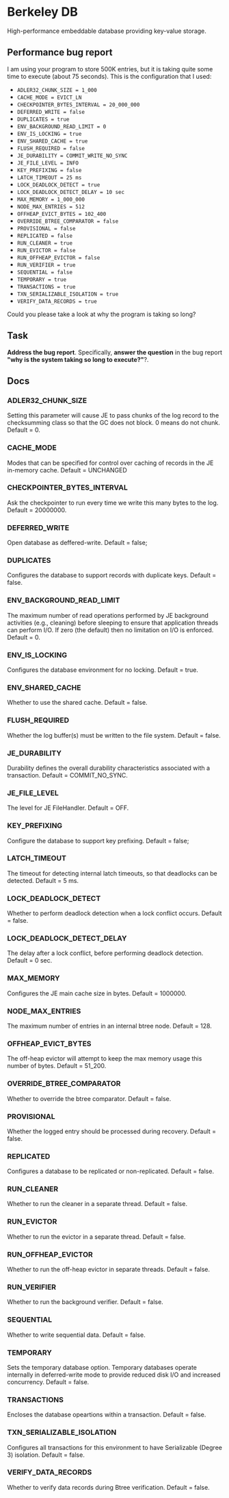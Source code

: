 # Berkeley DB

High-performance embeddable database providing key-value storage.

## Performance bug report

I am using your program to store 500K entries, but it is taking quite some time to execute (about 75 seconds). This is
the configuration that I used:

* `ADLER32_CHUNK_SIZE = 1_000`
* `CACHE_MODE = EVICT_LN`
* `CHECKPOINTER_BYTES_INTERVAL = 20_000_000`
* `DEFERRED_WRITE = false`
* `DUPLICATES = true`
* `ENV_BACKGROUND_READ_LIMIT = 0`
* `ENV_IS_LOCKING = true`
* `ENV_SHARED_CACHE = true`
* `FLUSH_REQUIRED = false`
* `JE_DURABILITY = COMMIT_WRITE_NO_SYNC`
* `JE_FILE_LEVEL = INFO`
* `KEY_PREFIXING = false`
* `LATCH_TIMEOUT = 25 ms`
* `LOCK_DEADLOCK_DETECT = true`
* `LOCK_DEADLOCK_DETECT_DELAY = 10 sec`
* `MAX_MEMORY = 1_000_000`
* `NODE_MAX_ENTRIES = 512`
* `OFFHEAP_EVICT_BYTES = 102_400`
* `OVERRIDE_BTREE_COMPARATOR = false`
* `PROVISIONAL = false`
* `REPLICATED = false`
* `RUN_CLEANER = true`
* `RUN_EVICTOR = false`
* `RUN_OFFHEAP_EVICTOR = false`
* `RUN_VERIFIER = true`
* `SEQUENTIAL = false`
* `TEMPORARY = true`
* `TRANSACTIONS = true`
* `TXN_SERIALIZABLE_ISOLATION = true`
* `VERIFY_DATA_RECORDS = true`

Could you please take a look at why the program is taking so long?

## Task

**Address the bug report**. Specifically, **answer the question** in the bug report **"why is the system taking so long
to execute?"**?.

## Docs

### ADLER32_CHUNK_SIZE

Setting this parameter will cause JE to pass chunks of the log record to the checksumming class so that the GC does not
block.
0 means do not chunk.
Default = 0.

### CACHE_MODE
Modes that can be specified for control over caching of records in the JE in-memory cache.
Default = UNCHANGED

### CHECKPOINTER_BYTES_INTERVAL
Ask the checkpointer to run every time we write this many bytes to the log.
Default = 20000000.

### DEFERRED_WRITE
Open database as deffered-write.
Default = false;

### DUPLICATES
Configures the database to support records with duplicate keys.
Default = false.

### ENV_BACKGROUND_READ_LIMIT
The maximum number of read operations performed by JE background activities (e.g., cleaning) before sleeping to ensure that application threads can perform I/O.
If zero (the default) then no limitation on I/O is enforced.
Default = 0.

### ENV_IS_LOCKING
Configures the database environment for no locking.
Default = true.

### ENV_SHARED_CACHE
Whether to use the shared cache.
Default = false.

### FLUSH_REQUIRED
Whether the log buffer(s) must be written to the file system.
Default = false.

### JE_DURABILITY
Durability defines the overall durability characteristics associated with a transaction.
Default = COMMIT_NO_SYNC.

### JE_FILE_LEVEL
The level for JE FileHandler.
Default = OFF.

### KEY_PREFIXING 
Configure the database to support key prefixing.
Default = false;

### LATCH_TIMEOUT
The timeout for detecting internal latch timeouts, so that deadlocks can be detected.
Default = 5 ms.

### LOCK_DEADLOCK_DETECT
Whether to perform deadlock detection when a lock conflict occurs.
Default = false.

### LOCK_DEADLOCK_DETECT_DELAY
The delay after a lock conflict, before performing deadlock detection.
Default = 0 sec.

### MAX_MEMORY
Configures the JE main cache size in bytes.
Default = 1000000.

### NODE_MAX_ENTRIES
The maximum number of entries in an internal btree node.
Default = 128.

### OFFHEAP_EVICT_BYTES
The off-heap evictor will attempt to keep the max memory usage this number of bytes.
Default = 51_200.

### OVERRIDE_BTREE_COMPARATOR
Whether to override the btree comparator.
Default = false.

### PROVISIONAL
Whether the logged entry should be processed during recovery.
Default = false.

### REPLICATED
Configures a database to be replicated or non-replicated.
Default = false.

### RUN_CLEANER
Whether to run the cleaner in a separate thread.
Default = false.

### RUN_EVICTOR
Whether to run the evictor in a separate thread.
Default = false.

### RUN_OFFHEAP_EVICTOR
Whether to run the off-heap evictor in separate threads.
Default = false.

### RUN_VERIFIER
Whether to run the background verifier.
Default = false.

### SEQUENTIAL
Whether to write sequential data.
Default = false.

### TEMPORARY
Sets the temporary database option.
Temporary databases operate internally in deferred-write mode to provide reduced disk I/O and increased concurrency.
Default = false.

### TRANSACTIONS
Encloses the database opeartions within a transaction.
Default = false.

### TXN_SERIALIZABLE_ISOLATION
Configures all transactions for this environment to have Serializable (Degree 3) isolation.
Default = false.

### VERIFY_DATA_RECORDS
Whether to verify data records during Btree verification.
Default = false.
